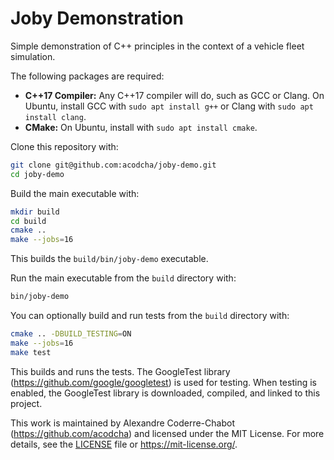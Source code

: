 # Joby Demonstration

Simple demonstration of C++ principles in the context of a vehicle fleet simulation.

The following packages are required:

- **C++17 Compiler:** Any C++17 compiler will do, such as GCC or Clang. On Ubuntu, install GCC with `sudo apt install g++` or Clang with `sudo apt install clang`.
- **CMake:** On Ubuntu, install with `sudo apt install cmake`.

Clone this repository with:

```bash
git clone git@github.com:acodcha/joby-demo.git
cd joby-demo
```

Build the main executable with:

```bash
mkdir build
cd build
cmake ..
make --jobs=16
```

This builds the `build/bin/joby-demo` executable.

Run the main executable from the `build` directory with:

```bash
bin/joby-demo
```

You can optionally build and run tests from the `build` directory with:

```bash
cmake .. -DBUILD_TESTING=ON
make --jobs=16
make test
```

This builds and runs the tests. The GoogleTest library (<https://github.com/google/googletest>) is used for testing. When testing is enabled, the GoogleTest library is downloaded, compiled, and linked to this project.

This work is maintained by Alexandre Coderre-Chabot (<https://github.com/acodcha>) and licensed under the MIT License. For more details, see the [LICENSE](LICENSE) file or <https://mit-license.org/>.
